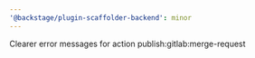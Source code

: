 ```yaml
---
'@backstage/plugin-scaffolder-backend': minor
---
```


Clearer error messages for action publish:gitlab:merge-request
